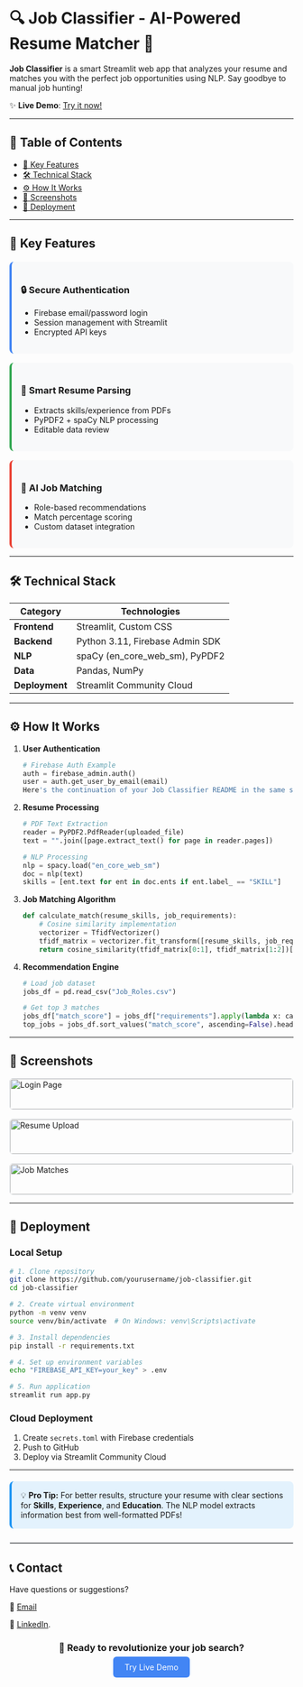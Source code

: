 # 🔍 Job Classifier - AI-Powered Resume Matcher 🚀

**Job Classifier** is a smart Streamlit web app that analyzes your resume and matches you with the perfect job opportunities using NLP. Say goodbye to manual job hunting!  

✨ **Live Demo**: [Try it now!](https://jobclassifier-24.streamlit.app/)  

---

## 📌 Table of Contents
- [🌟 Key Features](#-key-features)
- [🛠️ Technical Stack](#️-technical-stack)
- [⚙️ How It Works](#️-how-it-works)
- [📸 Screenshots](#-screenshots)
- [🚀 Deployment](#-deployment)

---

## 🌟 Key Features

<div style="display: flex; flex-wrap: wrap; gap: 16px; margin-top: 20px;">

<div style="background: #f8f9fa; padding: 16px; border-radius: 8px; border-left: 4px solid #4285F4; flex: 1 1 300px;">
<h3>🔒 Secure Authentication</h3>
<ul>
<li>Firebase email/password login</li>
<li>Session management with Streamlit</li>
<li>Encrypted API keys</li>
</ul>
</div>

<div style="background: #f8f9fa; padding: 16px; border-radius: 8px; border-left: 4px solid #34A853; flex: 1 1 300px;">
<h3>📄 Smart Resume Parsing</h3>
<ul>
<li>Extracts skills/experience from PDFs</li>
<li>PyPDF2 + spaCy NLP processing</li>
<li>Editable data review</li>
</ul>
</div>

<div style="background: #f8f9fa; padding: 16px; border-radius: 8px; border-left: 4px solid #EA4335; flex: 1 1 300px;">
<h3>💼 AI Job Matching</h3>
<ul>
<li>Role-based recommendations</li>
<li>Match percentage scoring</li>
<li>Custom dataset integration</li>
</ul>
</div>

</div>

---

## 🛠️ Technical Stack

| Category        | Technologies |
|----------------|-------------|
| **Frontend**   | Streamlit, Custom CSS |
| **Backend**    | Python 3.11, Firebase Admin SDK |
| **NLP**        | spaCy (en_core_web_sm), PyPDF2 |
| **Data**       | Pandas, NumPy |
| **Deployment** | Streamlit Community Cloud |

---

## ⚙️ How It Works

1. **User Authentication**  
   ```python
   # Firebase Auth Example
   auth = firebase_admin.auth()
   user = auth.get_user_by_email(email)
   Here's the continuation of your Job Classifier README in the same style:


2. **Resume Processing**  
   ```python
   # PDF Text Extraction
   reader = PyPDF2.PdfReader(uploaded_file)
   text = "".join([page.extract_text() for page in reader.pages])
   
   # NLP Processing
   nlp = spacy.load("en_core_web_sm")
   doc = nlp(text)
   skills = [ent.text for ent in doc.ents if ent.label_ == "SKILL"]
   ```

3. **Job Matching Algorithm**  
   ```python
   def calculate_match(resume_skills, job_requirements):
       # Cosine similarity implementation
       vectorizer = TfidfVectorizer()
       tfidf_matrix = vectorizer.fit_transform([resume_skills, job_requirements])
       return cosine_similarity(tfidf_matrix[0:1], tfidf_matrix[1:2])[0][0]
   ```

4. **Recommendation Engine**  
   ```python
   # Load job dataset
   jobs_df = pd.read_csv("Job_Roles.csv")
   
   # Get top 3 matches
   jobs_df["match_score"] = jobs_df["requirements"].apply(lambda x: calculate_match(resume_text, x))
   top_jobs = jobs_df.sort_values("match_score", ascending=False).head(3)
   ```

---

## 📸 Screenshots

<div style="display: grid; grid-template-columns: repeat(auto-fit, minmax(300px, 1fr)); gap: 16px;">

<div style="border: 1px solid #e1e4e8; border-radius: 6px; overflow: hidden;">
<img src="https://github.com/user-attachments/assets/45e4f71f-6d23-4b00-ad1d-d1c1bb431578" alt="Login Page" style="width: 100%;">
<p style="padding: 8px 12px; background: #f6f8fa; margin: 0;">🔐 <strong>Login Page</strong>: Secure Firebase authentication</p>
</div>

<div style="border: 1px solid #e1e4e8; border-radius: 6px; overflow: hidden;">
<img src="https://github.com/user-attachments/assets/e8d67493-627f-4bcb-86ab-8b68c1e5e8a1" alt="Resume Upload" style="width: 100%;">
<p style="padding: 8px 12px; background: #f6f8fa; margin: 0;">📤 <strong>Resume Upload</strong>: PDF parsing interface</p>
</div>

<div style="border: 1px solid #e1e4e8; border-radius: 6px; overflow: hidden;">
<img src="https://github.com/user-attachments/assets/12b22d07-b5de-4316-8c27-e29ccaa5722f" alt="Job Matches" style="width: 100%;">
<p style="padding: 8px 12px; background: #f6f8fa; margin: 0;">💼 <strong>Job Matches</strong>: AI-generated recommendations</p>
</div>

</div>

---

## 🚀 Deployment

### Local Setup
```bash
# 1. Clone repository
git clone https://github.com/yourusername/job-classifier.git
cd job-classifier

# 2. Create virtual environment
python -m venv venv
source venv/bin/activate  # On Windows: venv\Scripts\activate

# 3. Install dependencies
pip install -r requirements.txt

# 4. Set up environment variables
echo "FIREBASE_API_KEY=your_key" > .env

# 5. Run application
streamlit run app.py
```

### Cloud Deployment
1. Create `secrets.toml` with Firebase credentials
2. Push to GitHub
3. Deploy via Streamlit Community Cloud

---

<div style="background: #e3f2fd; padding: 16px; border-radius: 8px; margin: 20px 0; border-left: 4px solid #2196F3;">
💡 <strong>Pro Tip:</strong> For better results, structure your resume with clear sections for <strong>Skills</strong>, <strong>Experience</strong>, and <strong>Education</strong>. The NLP model extracts information best from well-formatted PDFs!
</div>

<hr style="border: 0.5px solid #e1e4e8; margin: 24px 0;">

## 📞 Contact
Have questions or suggestions?

📧 [Email](nagarathnashenoy123@gmail.com)

🔗 [LinkedIn](https://www.linkedin.com/in/nagarathna-shenoy-457751218).

<h3 align="center">🚀 Ready to revolutionize your job search?</h3>
<p align="center">
<a href="https://jobclassifier-24.streamlit.app/" style="background: #4285F4; color: white; padding: 10px 20px; border-radius: 6px; text-decoration: none;">Try Live Demo</a>
</p>


